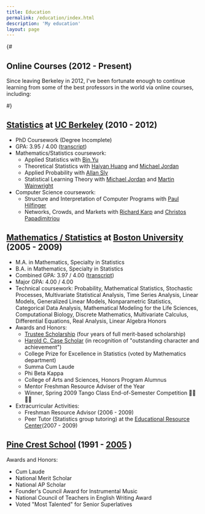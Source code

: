 ```yaml
---
title: Education
permalink: /education/index.html
description: 'My education'
layout: page
---
```


{#

## Online Courses (2012 - Present)

Since leaving Berkeley in 2012, I've been fortunate enough to continue learning from some of the best professors in the world via online courses, including:

#}

## [Statistics](https://statistics.berkeley.edu) at [UC Berkeley](http://berkeley.edu) (2010 - 2012)

- PhD Coursework (Degree Incomplete)
- GPA: 3.95 / 4.00 ([transcript](/cal_transcript.pdf))
- Mathematics/Statistics coursework:
  - Applied Statistics with [Bin Yu](https://binyu.stat.berkeley.edu/)
  - Theoretical Statistics with [Haiyan Huang](https://www.stat.berkeley.edu/~hhuang/) and [Michael Jordan](https://people.eecs.berkeley.edu/~jordan/)
  - Applied Probability with [Allan Sly](https://web.math.princeton.edu/~asly/)
  - Statistical Learning Theory with [Michael Jordan](https://people.eecs.berkeley.edu/~jordan/) and [Martin Wainwright](https://wainwrigwork.github.io/)
- Computer Science coursework:
  - Structure and Interpretation of Computer Programs with [Paul Hilfinger](https://www2.eecs.berkeley.edu/Faculty/Homepages/hilfinger.html)
  - Networks, Crowds, and Markets with [Richard Karp](https://en.wikipedia.org/wiki/Richard_M._Karp) and [Christos Papadimitriou](https://en.wikipedia.org/wiki/Christos_Papadimitriou)

## [Mathematics / Statistics](https://www.bu.edu/stat/) at [Boston University](https://www.bu.edu) (2005 - 2009)

- M.A. in Mathematics, Specialty in Statistics
- B.A. in Mathematics, Specialty in Statistics
- Combined GPA: 3.97 / 4.00 ([transcript](/bu_transcript.pdf))
- Major GPA: 4.00 / 4.00
- Technical coursework: Probability, Mathematical Statistics, Stochastic Processes, Multivariate Statistical Analysis, Time Series Analysis, Linear Models, Generalized Linear Models, Nonparametric Statistics, Categorical Data Analysis, Mathematical Modeling for the Life Sciences, Computational Biology, Discrete Mathematics, Multivariate Calculus, Differential Equations, Real Analysis, Linear Algebra Honors
- Awards and Honors:
  - [Trustee Scholarship](https://www.bu.edu/admissions/tuition-aid/scholarships-financial-aid/first-year-merit/trustee/) (four years of full merit-based scholarship)
  - [Harold C. Case Scholar](https://www.bu.edu/bufellow/case-scholarship/) (in recognition of "outstanding character and achievement")
  - College Prize for Excellence in Statistics (voted by Mathematics department)
  - Summa Cum Laude
  - Phi Beta Kappa
  - College of Arts and Sciences, Honors Program Alumnus
  - Mentor Freshman Resource Adviser of the Year
  - Winner, Spring 2009 Tango Class End-of-Semester Competition 💃🏼🕺🏻
- Extracurricular Activities:
  - Freshman Resource Advisor (2006 - 2009)
  - Peer Tutor (Statistics group tutoring) at the [Educational Resource Center](https://www.bu.edu/erc/programs/tutoring/)(2007 - 2009)

## [Pine Crest School](https://www.pinecrest.edu) (1991 - [2005](https://en.wikipedia.org/wiki/Pine_Crest_School#Academics) )

Awards and Honors:

- Cum Laude
- National Merit Scholar
- National AP Scholar
- Founder's Council Award for Instrumental Music
- National Council of Teachers in English Writing Award
- Voted "Most Talented" for Senior Superlatives
